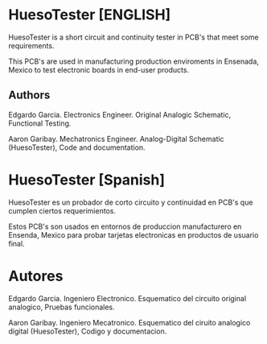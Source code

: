  # HuesoTester [ENGLISH]
 
 HuesoTester is a short circuit and continuity tester in PCB's that meet some requirements.
 
 This PCB's are used in manufacturing production enviroments in Ensenada, Mexico to test electronic boards in end-user products.
 
 ## Authors
 Edgardo Garcia. Electronics Engineer. Original Analogic Schematic, Functional Testing.
 
 Aaron Garibay. Mechatronics Engineer. Analog-Digital Schematic (HuesoTester), Code and documentation.
 
 # HuesoTester [Spanish]
 
 HuesoTester es un probador de corto circuito y continuidad en PCB's que cumplen ciertos requerimientos.
 
 Estos PCB's son usados en entornos de produccion manufacturero en Ensenda, Mexico para probar tarjetas electronicas en productos de usuario final.
 
 # Autores
 Edgardo Garcia. Ingeniero Electronico. Esquematico del circuito original analogico, Pruebas funcionales.
 
 Aaron Garibay. Ingeniero Mecatronico. Esquematico del ciruito analogico digital (HuesoTester), Codigo y documentacion.
